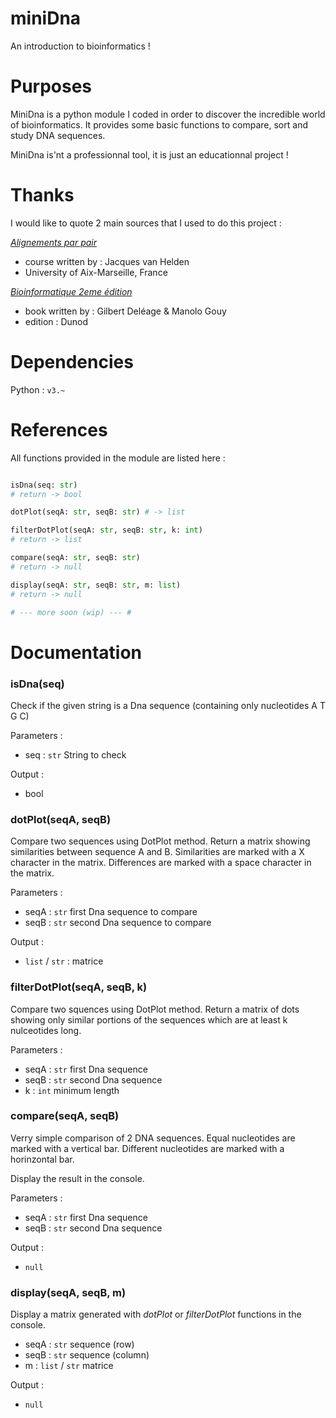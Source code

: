 # miniDna

An introduction to bioinformatics !

# Purposes

MiniDna is a python module I coded in order to discover the incredible world of bioinformatics.
It provides some basic functions to compare, sort and study DNA sequences.

MiniDna is'nt a professionnal tool, it is just an educationnal project !

# Thanks

I would like to quote 2 main sources that I used to do this project : 

[*Alignements par pair*](http://pedagogix-tagc.univ-mrs.fr/courses/bioinfo_intro/pdf_files/03.02.alignements_par_paires_fr.pdf)
+ course written by : Jacques van Helden
+ University of Aix-Marseille, France

[*Bioinformatique 2eme édition*](https://www.dunod.com/sciences-techniques/bioinformatique-cours-et-applications)
+ book written by : Gilbert Deléage & Manolo Gouy
+ edition : Dunod

# Dependencies

Python : `v3.~` 

# References

All functions provided in the module are listed here :

```Python

isDna(seq: str) 
# return -> bool

dotPlot(seqA: str, seqB: str) # -> list

filterDotPlot(seqA: str, seqB: str, k: int)
# return -> list

compare(seqA: str, seqB: str)
# return -> null

display(seqA: str, seqB: str, m: list)
# return -> null

# --- more soon (wip) --- #

```

# Documentation

### isDna(seq)

Check if the given string is a Dna sequence (containing only nucleotides A T G C)

Parameters : 
+ seq : `str` String to check

Output :
+ bool

### dotPlot(seqA, seqB)

Compare two sequences using DotPlot method.
Return a matrix showing similarities between sequence A and B. 
Similarities are marked with a X character in the matrix. 
Differences are marked with a space character in the matrix. 

Parameters :
+ seqA : `str` first Dna sequence to compare
+ seqB : `str` second Dna sequence to compare

Output :
+ `list` / `str` : matrice

### filterDotPlot(seqA, seqB, k)

Compare two squences using DotPlot method.
Return a matrix of dots showing only similar portions
of the sequences which are at least k nulceotides long.

Parameters :
+ seqA : `str` first Dna sequence
+ seqB : `str` second Dna sequence
+ k : `int` minimum length

### compare(seqA, seqB)

Verry simple comparison of 2 DNA sequences. 
Equal nucleotides are marked with a vertical bar. 
Different nucleotides are marked with a horinzontal bar. 

Display the result in the console.

Parameters :
+ seqA : `str` first Dna sequence
+ seqB : `str` second Dna sequence

Output :
+ `null`

### display(seqA, seqB, m)

Display a matrix generated with *dotPlot* or *filterDotPlot* functions in the console.

+ seqA : `str` sequence (row)
+ seqB : `str` sequence (column)
+ m : `list` / `str` matrice

Output :
+ `null`





